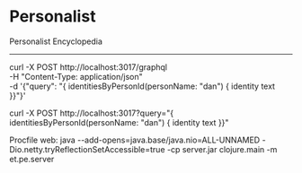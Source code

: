 # Personalist

Personalist Encyclopedia

---

curl -X POST http://localhost:3017/graphql \
   -H "Content-Type: application/json" \
   -d '{"query": "{ identitiesByPersonId(personName: \"dan\") { identity text }}"}' 

curl -X POST http://localhost:3017?query="{ identitiesByPersonId(personName: \"dan\") { identity text }}"

Procfile
web: java --add-opens=java.base/java.nio=ALL-UNNAMED -Dio.netty.tryReflectionSetAccessible=true -cp server.jar clojure.main -m et.pe.server